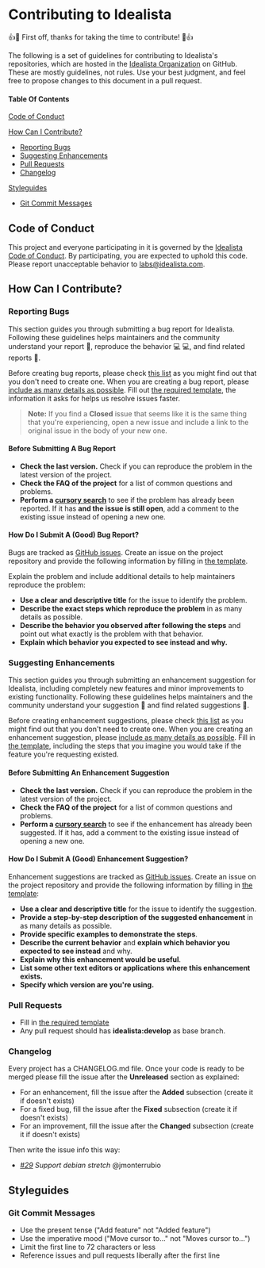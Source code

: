 # Contributing to Idealista

:+1::tada: First off, thanks for taking the time to contribute! :tada::+1:

The following is a set of guidelines for contributing to Idealista's repositories, which are hosted in the [Idealista Organization](https://github.com/idealista) on GitHub. These are mostly guidelines, not rules. Use your best judgment, and feel free to propose changes to this document in a pull request.

#### Table Of Contents

[Code of Conduct](#code-of-conduct)

[How Can I Contribute?](#how-can-i-contribute)
  * [Reporting Bugs](#reporting-bugs)
  * [Suggesting Enhancements](#suggesting-enhancements)
  * [Pull Requests](#pull-requests)
  * [Changelog](#changelog)

[Styleguides](#styleguides)
  * [Git Commit Messages](#git-commit-messages)

## Code of Conduct

This project and everyone participating in it is governed by the [Idealista Code of Conduct](CODE_OF_CONDUCT.md). By participating, you are expected to uphold this code. Please report unacceptable behavior to [labs@idealista.com](mailto:labs@idealista.com).


## How Can I Contribute?

### Reporting Bugs

This section guides you through submitting a bug report for Idealista. Following these guidelines helps maintainers and the community understand your report :pencil:, reproduce the behavior :computer: :computer:, and find related reports :mag_right:.

Before creating bug reports, please check [this list](#before-submitting-a-bug-report) as you might find out that you don't need to create one. When you are creating a bug report, please [include as many details as possible](#how-do-i-submit-a-good-bug-report). Fill out [the required template](ISSUE_TEMPLATE.md), the information it asks for helps us resolve issues faster.

> **Note:** If you find a **Closed** issue that seems like it is the same thing that you're experiencing, open a new issue and include a link to the original issue in the body of your new one.

#### Before Submitting A Bug Report

* **Check the last version.** Check if you can reproduce the problem in the latest version of the project.
* **Check the FAQ of the project** for a list of common questions and problems.
* **Perform a [cursory search](https://github.com/issues?q=+is%3Aissue+user%3Aidealista)** to see if the problem has already been reported. If it has **and the issue is still open**, add a comment to the existing issue instead of opening a new one.

#### How Do I Submit A (Good) Bug Report?

Bugs are tracked as [GitHub issues](https://guides.github.com/features/issues/). Create an issue on the project repository and provide the following information by filling in [the template](ISSUE_TEMPLATE.md).

Explain the problem and include additional details to help maintainers reproduce the problem:

* **Use a clear and descriptive title** for the issue to identify the problem.
* **Describe the exact steps which reproduce the problem** in as many details as possible.
* **Describe the behavior you observed after following the steps** and point out what exactly is the problem with that behavior.
* **Explain which behavior you expected to see instead and why.**

### Suggesting Enhancements

This section guides you through submitting an enhancement suggestion for Idealista, including completely new features and minor improvements to existing functionality. Following these guidelines helps maintainers and the community understand your suggestion :pencil: and find related suggestions :mag_right:.

Before creating enhancement suggestions, please check [this list](#before-submitting-an-enhancement-suggestion) as you might find out that you don't need to create one. When you are creating an enhancement suggestion, please [include as many details as possible](#how-do-i-submit-a-good-enhancement-suggestion). Fill in [the template](ISSUE_TEMPLATE.md), including the steps that you imagine you would take if the feature you're requesting existed.

#### Before Submitting An Enhancement Suggestion

* **Check the last version.** Check if you can reproduce the problem in the latest version of the project.
* **Check the FAQ of the project** for a list of common questions and problems.
* **Perform a [cursory search](https://github.com/issues?q=+is%3Aissue+user%3Aidealista)** to see if the enhancement has already been suggested. If it has, add a comment to the existing issue instead of opening a new one.

#### How Do I Submit A (Good) Enhancement Suggestion?

Enhancement suggestions are tracked as [GitHub issues](https://guides.github.com/features/issues/). Create an issue on the project repository and provide the following information by filling in [the template](ISSUE_TEMPLATE.md):

* **Use a clear and descriptive title** for the issue to identify the suggestion.
* **Provide a step-by-step description of the suggested enhancement** in as many details as possible.
* **Provide specific examples to demonstrate the steps**.
* **Describe the current behavior** and **explain which behavior you expected to see instead** and why.
* **Explain why this enhancement would be useful**.
* **List some other text editors or applications where this enhancement exists.**
* **Specify which version are you're using.**

### Pull Requests

* Fill in [the required template](PULL_REQUEST_TEMPLATE.md)
* Any pull request should has **idealista:develop** as base branch.

### Changelog

Every project has a CHANGELOG.md file. Once your code is ready to be merged please fill the issue after the **Unreleased** section as explained:

* For an enhancement, fill the issue after the **Added** subsection (create it if doesn't exists)
* For a fixed bug, fill the issue after the **Fixed** subsection (create it if doesn't exists)
* For an improvement, fill the issue after the **Changed** subsection (create it if doesn't exists)

Then write the issue info this way:

- *[#29](https://github.com/idealista/nginx_role/issues/29) Support debian stretch* @jmonterrubio

## Styleguides

### Git Commit Messages

* Use the present tense ("Add feature" not "Added feature")
* Use the imperative mood ("Move cursor to..." not "Moves cursor to...")
* Limit the first line to 72 characters or less
* Reference issues and pull requests liberally after the first line
